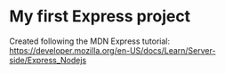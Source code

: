 # My first Express project
Created following the MDN Express tutorial: https://developer.mozilla.org/en-US/docs/Learn/Server-side/Express_Nodejs
